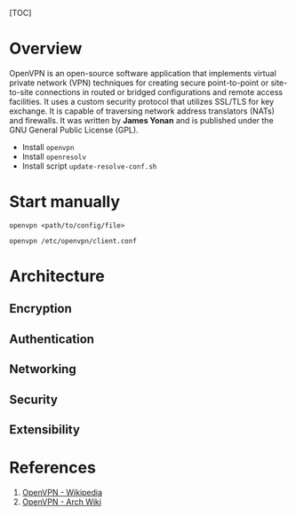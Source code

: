 [TOC]

# Overview
OpenVPN is an open-source software application that implements virtual private network (VPN) techniques for creating secure point-to-point or site-to-site connections in routed or bridged configurations and remote access facilities. It uses a custom security protocol that utilizes SSL/TLS for key exchange. It is capable of traversing network address translators (NATs) and firewalls. It was written by **James Yonan** and is published under the GNU General Public License (GPL).

- Install `openvpn`
- Install `openresolv`
- Install script `update-resolve-conf.sh`

# Start manually
`openvpn <path/to/config/file>`

`openvpn /etc/openvpn/client.conf`

# Architecture
## Encryption

## Authentication

## Networking

## Security

## Extensibility

# References
1. [OpenVPN - Wikipedia][1]
2. [OpenVPN - Arch Wiki][2]

[1]: https://en.wikipedia.org/wiki/OpenVPN "OpenVPN - Wikipedia"
[2]: https://wiki.archlinux.org/index.php/OpenVPN "OpenVPN - Arch Wiki"
